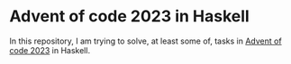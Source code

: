 # Advent of code 2023 in Haskell

In this repository, I am trying to solve, at least some of, tasks in [Advent of code 2023](https://adventofcode.com/2023) in Haskell.
